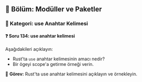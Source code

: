 ## 📘 Bölüm: Modüller ve Paketler  
### 🔹 Kategori: use Anahtar Kelimesi  
#### ❓ Soru 134: use anahtar kelimesi

Aşağıdakileri açıklayın:

- Rust'ta `use` anahtar kelimesinin amacı nedir?
- Bir ögeyi scope'a getirme örneği verin.

🔧 **Görev:** Rust'ta use anahtar kelimesini açıklayın ve örnekleyin.
